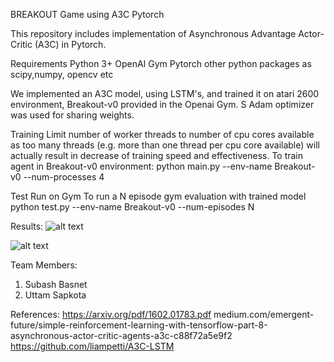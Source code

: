 BREAKOUT Game using A3C Pytorch

This repository includes implementation of Asynchronous Advantage Actor-Critic (A3C) in Pytorch.

Requirements
  Python 3+
  OpenAI Gym
  Pytorch
  other python packages as scipy,numpy, opencv etc
  
We implemented an A3C model, using LSTM's, and trained it on atari 2600 environment, Breakout-v0 provided in the Openai Gym. S
Adam optimizer was used for sharing weights.

Training
Limit number of worker threads to number of cpu cores available as too many threads (e.g. more than one thread per cpu core available) will actually
result in decrease of training speed and effectiveness.
To train agent in Breakout-v0 environment:
  python main.py --env-name Breakout-v0 --num-processes 4
  
Test Run on Gym
To run a N episode gym evaluation with trained model
  python test.py --env-name Breakout-v0 --num-episodes N
  
Results:
![alt text](https://imgur.com/a/muy2C)

![alt text](https://imgur.com/a/xzE2A)

  
  
Team Members:   
1. Subash Basnet
2. Uttam Sapkota


References:
https://arxiv.org/pdf/1602.01783.pdf
medium.com/emergent-future/simple-reinforcement-learning-with-tensorflow-part-8-asynchronous-actor-critic-agents-a3c-c88f72a5e9f2
https://github.com/liampetti/A3C-LSTM
